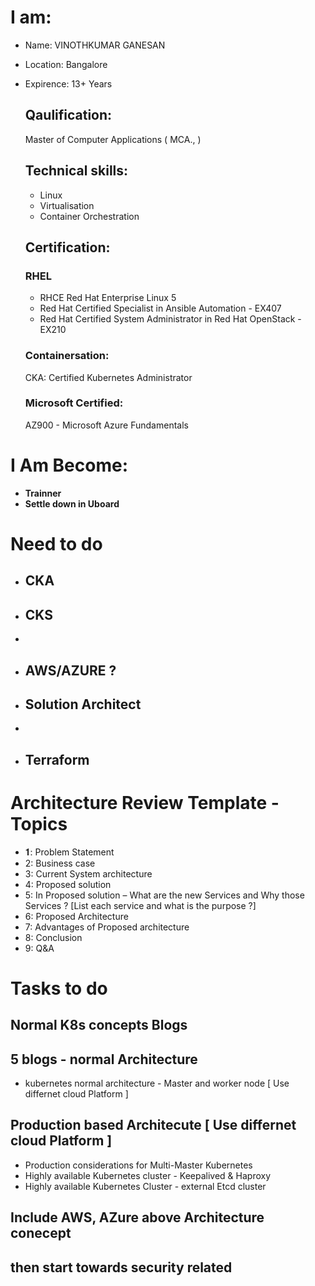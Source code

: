 # I am: 
+ Name: VINOTHKUMAR GANESAN
+ Location: Bangalore
+ Expirence: 13+ Years

    ## Qaulification:  
    Master of Computer Applications ( MCA., )

    ## Technical skills:

    * Linux
    * Virtualisation 
    * Container Orchestration

    ## Certification: 

    ### RHEL 
    * RHCE Red Hat Enterprise Linux 5
    * Red Hat Certified Specialist in Ansible Automation - EX407
    * Red Hat Certified System Administrator in Red Hat OpenStack - EX210

    ### Containersation:
    CKA: Certified Kubernetes Administrator

    ###  Microsoft Certified: 
    AZ900 - Microsoft Azure Fundamentals

# I Am Become: 

-  **Trainner**
-  **Settle down in Uboard**

# Need to do 

- ## **CKA**

- ## **CKS**
-
- ## **AWS**/AZURE ? 

- ## **Solution Architect**
- 
- ## **Terraform**


# Architecture Review Template - Topics
- 𝟏: Problem Statement
- 2: Business case
- 3: Current System architecture
- 4: Proposed solution
- 5: In Proposed solution – What are the new Services and Why those Services ? [List each service and what is the purpose ?]
- 6: Proposed Architecture
- 7: Advantages of Proposed architecture
- 8: Conclusion
- 9: Q&A

# Tasks to do 

 ## Normal K8s concepts Blogs
 ## 5 blogs - normal Architecture 
   -  kubernetes normal architecture - Master and worker node  [ Use differnet cloud Platform ]
 ## Production based Architecute [ Use differnet cloud Platform ]
   -  Production considerations for Multi-Master Kubernetes
   -  Highly available Kubernetes cluster -  Keepalived & Haproxy
   -  Highly available Kubernetes Cluster -  external Etcd cluster
 ## Include AWS, AZure above Architecture conecept
   
 ## then start towards security related
